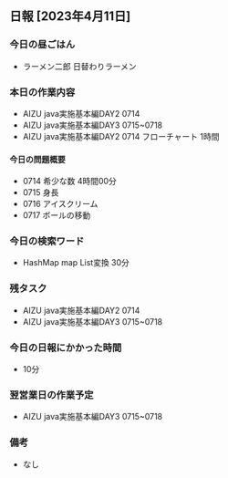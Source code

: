 ## 日報 [2023年4月11日]

### 今日の昼ごはん

* ラーメン二郎 日替わりラーメン

### 本日の作業内容

* AIZU java実施基本編DAY2 0714
* AIZU java実施基本編DAY3 0715~0718
* AIZU java実施基本編DAY2 0714 フローチャート 1時間
#### 今日の問題概要

* 0714 希少な数 4時間00分
* 0715 身長
* 0716 アイスクリーム
* 0717 ボールの移動
### 今日の検索ワード

* HashMap map List変換 30分
### 残タスク

* AIZU java実施基本編DAY2 0714
* AIZU java実施基本編DAY3 0715~0718
### 今日の日報にかかった時間

* 10分
### 翌営業日の作業予定

* AIZU java実施基本編DAY3 0715~0718
### 備考
* なし
